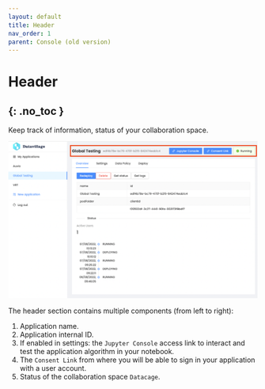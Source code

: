 ```yaml
---
layout: default
title: Header
nav_order: 1
parent: Console (old version)
---
```


# Header
{: .no_toc }
---

Keep track of information, status of your collaboration space.

![](../../assets/images/application-header.png)

The header section contains multiple components (from left to right):

1. Application name.
2. Application internal ID.
3. If enabled in settings: the `Jupyter Console` access link to interact and test the application algorithm in your notebook.
4. The `Consent Link` from where you will be able to sign in your application with a user account.
5. Status of the collaboration space `Datacage`.